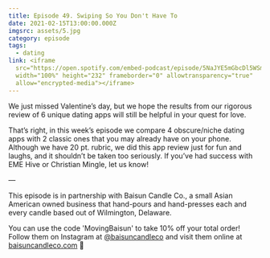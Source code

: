 ```yaml
---
title: Episode 49. Swiping So You Don't Have To
date: 2021-02-15T13:00:00.000Z
imgsrc: assets/5.jpg
category: episode
tags:
  - dating
link: <iframe
  src="https://open.spotify.com/embed-podcast/episode/5NaJYE5mGbcDl5WSmRBDwz"
  width="100%" height="232" frameborder="0" allowtransparency="true"
  allow="encrypted-media"></iframe>
---
```

We just missed Valentine’s day, but we hope the results from our rigorous review of 6 unique dating apps will still be helpful in your quest for love. 

That’s right, in this week’s episode we compare 4 obscure/niche dating apps with 2 classic ones that you may already have on your phone. Although we have 20 pt. rubric, we did this app review just for fun and laughs, and it shouldn’t be taken too seriously. If you’ve had success with EME Hive or Christian Mingle, let us know! 

—⁣⁣⁣

This episode is in partnership with Baisun Candle Co., a small Asian American owned business that hand-pours and hand-presses each and every candle based out of Wilmington, Delaware.

You can use the code 'MovingBaisun' to take 10% off your total order! Follow them on Instagram at [@baisuncandleco](https://www.instagram.com/baisuncandleco/) and visit them online at [baisuncandleco.com](http://baisuncandleco.com/) 🍵